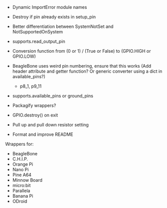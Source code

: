 * Dynamic ImportError module names
* Destroy if pin already exists in setup_pin
* Better differentiation between SystemNotSet and NotSupportedOnSystem
* supports.read_output_pin
* Conversion function from (0 or 1) / (True or False) to (GPIO.HIGH or GPIO.LOW)
* BeagleBone uses weird pin numbering, ensure that this works (Add header attribute and getter function? Or generic converter using a dict in available_pins?)
  - p8_1, p9_11
* supports.available_pins or ground_pins
* Packagify wrappers?
* GPIO.destroy() on exit

* Pull up and pull down resistor setting
* Format and improve README

Wrappers for:
  - BeagleBone
  - C.H.I.P.
  - Orange Pi
  - Nano Pi
  - Pine A64
  - Minnow Board
  - micro:bit
  - Parallela
  - Banana Pi
  - ODroid
